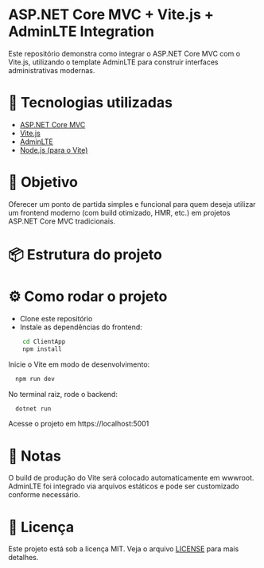 # ASP.NET Core MVC + Vite.js + AdminLTE Integration

Este repositório demonstra como integrar o ASP.NET Core MVC com o Vite.js, utilizando o template AdminLTE para construir interfaces administrativas modernas.

# 🧩 Tecnologias utilizadas
- [ASP.NET Core MVC](https://dotnet.microsoft.com/apps/aspnet/mvc)
- [Vite.js](https://vitejs.dev/)
- [AdminLTE](https://adminlte.io/)
- [Node.js (para o Vite)](https://nodejs.org/)

# 🚀 Objetivo

Oferecer um ponto de partida simples e funcional para quem deseja utilizar um frontend moderno (com build otimizado, HMR, etc.) em projetos ASP.NET Core MVC tradicionais.

# 📦 Estrutura do projeto

# ⚙️ Como rodar o projeto

- Clone este repositório
- Instale as dependências do frontend:
```bash 
    cd ClientApp
    npm install
```
Inicie o Vite em modo de desenvolvimento:
```bash
  npm run dev
```

No terminal raiz, rode o backend:
```bash
  dotnet run
```

Acesse o projeto em https://localhost:5001

# 📌 Notas

O build de produção do Vite será colocado automaticamente em wwwroot.
AdminLTE foi integrado via arquivos estáticos e pode ser customizado conforme necessário.

# 📄 Licença

Este projeto está sob a licença MIT. Veja o arquivo [LICENSE](LICENSE) para mais detalhes.